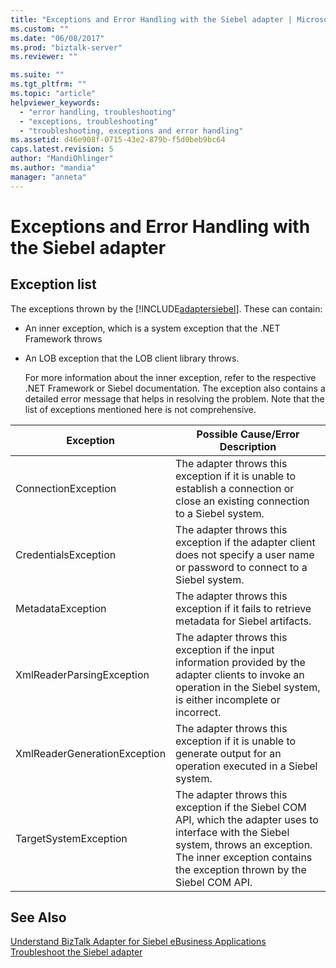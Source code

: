 ```yaml
---
title: "Exceptions and Error Handling with the Siebel adapter | Microsoft Docs"
ms.custom: ""
ms.date: "06/08/2017"
ms.prod: "biztalk-server"
ms.reviewer: ""

ms.suite: ""
ms.tgt_pltfrm: ""
ms.topic: "article"
helpviewer_keywords: 
  - "error handling, troubleshooting"
  - "exceptions, troubleshooting"
  - "troubleshooting, exceptions and error handling"
ms.assetid: d46e908f-0715-43e2-879b-f5d0beb9bc64
caps.latest.revision: 5
author: "MandiOhlinger"
ms.author: "mandia"
manager: "anneta"
---
```

# Exceptions and Error Handling with the Siebel adapter
## Exception list
The exceptions thrown by the [!INCLUDE[adaptersiebel](../../includes/adaptersiebel-md.md)]. These can contain:  
  
- An inner exception, which is a system exception that the .NET Framework throws  
  
- An LOB exception that the LOB client library throws.  
  
  For more information about the inner exception, refer to the respective .NET Framework or Siebel documentation. The exception also contains a detailed error message that helps in resolving the problem. Note that the list of exceptions mentioned here is not comprehensive.  
  
|Exception|Possible Cause/Error Description|  
|---------------|---------------------------------------|  
|ConnectionException|The adapter throws this exception if it is unable to establish a connection or close an existing connection to a Siebel system.|  
|CredentialsException|The adapter throws this exception if the adapter client does not specify a user name or password to connect to a Siebel system.|  
|MetadataException|The adapter throws this exception if it fails to retrieve metadata for Siebel artifacts.|  
|XmlReaderParsingException|The adapter throws this exception if the input information provided by the adapter clients to invoke an operation in the Siebel system, is either incomplete or incorrect.|  
|XmlReaderGenerationException|The adapter throws this exception if it is unable to generate output for an operation executed in a Siebel system.|  
|TargetSystemException|The adapter throws this exception if the Siebel COM API, which the adapter uses to interface with the Siebel system, throws an exception. The inner exception contains the exception thrown by the Siebel COM API.|  
  
## See Also  
 [Understand BizTalk Adapter for Siebel eBusiness Applications](../../adapters-and-accelerators/adapter-siebel/understand-biztalk-adapter-for-siebel-ebusiness-applications.md)   
[Troubleshoot the Siebel adapter](../../adapters-and-accelerators/adapter-siebel/troubleshoot-the-siebel-adapter.md)